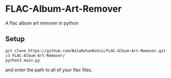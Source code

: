 # FLAC-Album-Art-Remover
A flac album art remover in python

## Setup
```bash
git clone https://github.com/BalaRohanKotni/FLAC-Album-Art-Remover.git
cd FLAC-Album-Art-Remover/ 
python3 main.py
```
and enter the path to all of your flac files.

